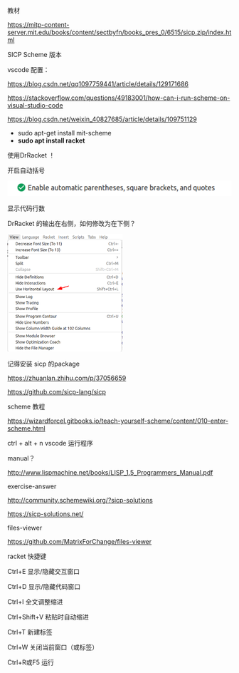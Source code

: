 

教材

https://mitp-content-server.mit.edu/books/content/sectbyfn/books_pres_0/6515/sicp.zip/index.html

SICP Scheme 版本

vscode 配置：

https://blog.csdn.net/qq1097759441/article/details/129171686

https://stackoverflow.com/questions/49183001/how-can-i-run-scheme-on-visual-studio-code

https://blog.csdn.net/weixin_40827685/article/details/109751129

- sudo apt-get install mit-scheme
- **sudo apt install racket**



使用DrRacket ！



开启自动括号

![image-20240213180559087](0-prepare.assets/image-20240213180559087.png)

显示代码行数



DrRacket 的输出在右侧，如何修改为在下侧？

<img src="0-prepare.assets/image-20240225124712763.png" alt="image-20240225124712763" style="zoom:50%;" />





记得安装 sicp 的package

https://zhuanlan.zhihu.com/p/37056659

https://github.com/sicp-lang/sicp





scheme 教程

https://wizardforcel.gitbooks.io/teach-yourself-scheme/content/010-enter-scheme.html



ctrl + alt + n  vscode 运行程序



manual？

http://www.lispmachine.net/books/LISP_1.5_Programmers_Manual.pdf



exercise-answer

http://community.schemewiki.org/?sicp-solutions

https://sicp-solutions.net/



files-viewer

https://github.com/MatrixForChange/files-viewer



racket 快捷键

Ctrl+E             显示/隐藏交互窗口

Ctrl+D             显示/隐藏代码窗口

Ctrl+I               全文调整缩进

Ctrl+Shift+V    粘贴时自动缩进

Ctrl+T             新建标签

Ctrl+W            关闭当前窗口（或标签）

Ctrl+R或F5     运行
